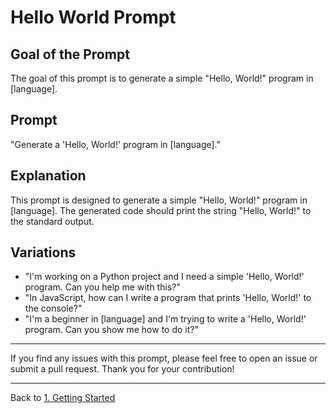 # Hello World Prompt

## Goal of the Prompt

The goal of this prompt is to generate a simple "Hello, World!" program in [language].

## Prompt

"Generate a 'Hello, World!' program in [language]."

## Explanation

This prompt is designed to generate a simple "Hello, World!" program in [language]. The generated code should print the string "Hello, World!" to the standard output.

## Variations

- "I'm working on a Python project and I need a simple 'Hello, World!' program. Can you help me with this?"
- "In JavaScript, how can I write a program that prints 'Hello, World!' to the console?"
- "I'm a beginner in [language] and I'm trying to write a 'Hello, World!' program. Can you show me how to do it?"

---

If you find any issues with this prompt, please feel free to open an issue or submit a pull request. Thank you for your contribution!

---

Back to [1. Getting Started](./)
